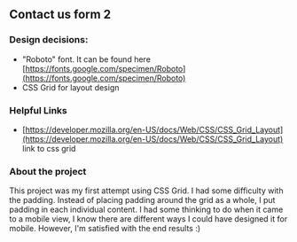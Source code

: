 ## Contact us form 2
### Design decisions:
 - "Roboto" font. It can be found here [https://fonts.google.com/specimen/Roboto](https://fonts.google.com/specimen/Roboto)
 - CSS Grid for layout design

### Helpful Links 
- [https://developer.mozilla.org/en-US/docs/Web/CSS/CSS_Grid_Layout](https://developer.mozilla.org/en-US/docs/Web/CSS/CSS_Grid_Layout) link to css grid

### About the project
This project was my first attempt using CSS Grid. I had some difficulty with the padding. Instead of placing padding around the grid as a whole, I put padding in each individual content. I had some thinking to do when it came to a mobile view, I know there are different ways I could have designed it for mobile. However, I'm satisfied with the end results :)  